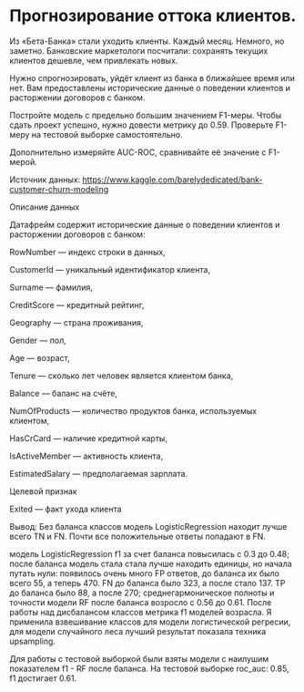 # Прогнозирование оттока клиентов.
Из «Бета-Банка» стали уходить клиенты. Каждый месяц. Немного, но заметно. Банковские маркетологи посчитали: сохранять текущих клиентов дешевле, чем привлекать новых.

Нужно спрогнозировать, уйдёт клиент из банка в ближайшее время или нет. Вам предоставлены исторические данные о поведении клиентов и расторжении договоров с банком.

Постройте модель с предельно большим значением F1-меры. Чтобы сдать проект успешно, нужно довести метрику до 0.59. Проверьте F1-меру на тестовой выборке самостоятельно.

Дополнительно измеряйте AUC-ROC, сравнивайте её значение с F1-мерой.

Источник данных: https://www.kaggle.com/barelydedicated/bank-customer-churn-modeling

Описание данных

Датафрейм содержит исторические данные о поведении клиентов и расторжении договоров с банком:

RowNumber — индекс строки в данных,

CustomerId — уникальный идентификатор клиента,

Surname — фамилия,

CreditScore — кредитный рейтинг,

Geography — страна проживания,

Gender — пол,

Age — возраст,

Tenure — сколько лет человек является клиентом банка,

Balance — баланс на счёте,

NumOfProducts — количество продуктов банка, используемых клиентом,

HasCrCard — наличие кредитной карты,

IsActiveMember — активность клиента,

EstimatedSalary — предполагаемая зарплата.

Целевой признак

Exited — факт ухода клиента

Вывод: 
Без баланса классов модель LogisticRegression находит лучше всего TN и FN. Почти все положительные ответы попадают в FN.

модель LogisticRegression f1 за счет баланса повысилась с 0.3 до 0.48;
после баланса модель стала стала лучше находить единицы, но начала путать нули: появилось очень много FP ответов, до баланса их было всего 55, а теперь 470. FN до баланса было 323, а после стало 137. TP до баланса было 88, а после 270;
среднегармоническое полноты и точности модели RF после баланса возросло с 0.56 до 0.61.
После работы над дисбалансом классов метрика f1 моделей возрасла. Я применила взвешивание классов для модели логистической регресии, для модели случайного леса лучший результат показала техника upsampling.

Для работы с тестовой выборкой были взяты модели с наилушим показателем f1 - RF после баланса. На тестовой выборке roc_auc: 0.85, f1 достигает 0.61.
